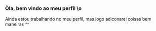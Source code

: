### Òla, bem vindo ao meu perfil \o

Ainda estou trabalhando no meu perfil, mas logo adiconarei coisas bem maneiras ^^
